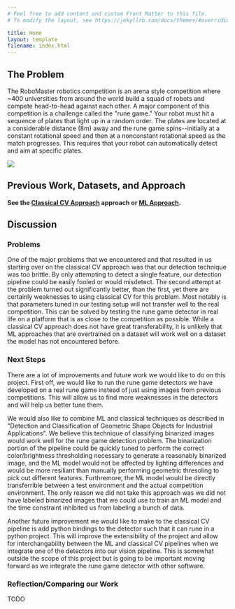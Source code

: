 ```yaml
---
# Feel free to add content and custom Front Matter to this file.
# To modify the layout, see https://jekyllrb.com/docs/themes/#overriding-theme-defaults

title: Home
layout: template
filename: index.html
---
```


<!-- Problem description
Previous work (including what you used for your method i.e. pretrained models)
Your approach
Datasets
Results
Discussion
    What problems did you encounter?
    Are there next steps you would take if you kept working on the project?
    How does your approach differ from others? Was that beneficial? -->

## The Problem

The RoboMaster robotics competition is an arena style competition where ~400 universities from
around the world build a squad of robots and compete head-to-head against each other. A major
component of this competition is a challenge called the "rune game." Your robot must hit a sequence
of plates that light up in a random order. The plates are located at a considerable distance (8m)
away and the rune game spins--initially at a constant rotational speed and then at a nonconstant
rotational speed as the match progresses. This requires that your robot can automatically detect and
aim at specific plates.

![](./resources/rune_game_graphic.gif)

## Previous Work, Datasets, and Approach

**See the [Classical CV Approach](classical-cv.html) approach or [ML Approach](ml-approach.html).**

## Discussion

### Problems

One of the major problems that we encountered and that resulted in us starting over on the classical
CV approach was that our detection technique was too brittle. By only attempting to detect a single
feature, our detection pipeline could be easily fooled or would misdetect. The second attempt at the
problem turned out significantly better, than the first, yet there are certainly weaknesses to using
classical CV for this problem. Most notably is that parameters tuned in our testing setup will not
transfer well to the real competition. This can be solved by testing the rune game detector in real
life on a platform that is as close to the competition as possible. While a classical CV approach
does not have great transferability, it is unlikely that ML approaches that are overtrained on a
dataset will work well on a dataset the model has not encountered before.

### Next Steps

There are a lot of improvements and future work we would like to do on this project. First off, we
would like to run the rune game detectors we have developed on a real rune game instead of just
using images from previous competitions. This will allow us to find more weaknesses in the detectors
and will help us better tune them.

We would also like to combine ML and classical techniques as described in "Detection and
Classification of Geometric Shape Objects for Industrial Applications". We believe this technique of
classifying binarized images would work well for the rune game detection problem. The binarization
portion of the pipeline could be quickly tuned to perform the correct color/brightness thresholding
necessary to generate a reasonably binarized image, and the ML model would not be affected by
lighting differences and would be more resiliant than manually performing geometric thresoling to
pick out different features. Furthremore, the ML model would be directly transferrible between a
test environment and the actual competition environment. The only reason we did not take this
approach was we did not have labeled binarized images that we could use to train an ML model and the
time constraint inhibited us from labeling a bunch of data.

Another future improvement we would like to make to the classical CV pipeline is add python bindings
to the detector such that it can rune in a python project. This will improve the extensibility of
the project and allow for interchangability between the ML and classical CV pipelines when we
integrate one of the detectors into our vision pipeline. This is somewhat outside the scope of this
project but is going to be important moving forward as we integrate the rune game detector with
other software.

### Reflection/Comparing our Work

TODO
